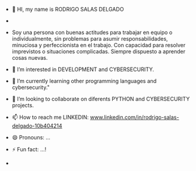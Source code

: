 - 👋 HI, my name is RODRIGO SALAS DELGADO
- 
- Soy una persona con buenas actitudes para trabajar en equipo
o individualmente, sin problemas para asumir responsabilidades,
minuciosa y perfeccionista en el trabajo. Con capacidad para
resolver imprevistos o situaciones complicadas. Siempre dispuesto
a aprender cosas nuevas.

- 👀 I’m interested in DEVELOPMENT and CYBERSECURITY.
- 🌱 I’m currently learning other programming languages and cybersecurity."
- 💞️ I’m looking to collaborate on diferents PYTHON and CYBERSECURITY projects.
- 📫 How to reach me LINKEDIN: www.linkedin.com/in/rodrigo-salas-delgado-10b404214
- 😄 Pronouns: ...
- ⚡ Fun fact: ...!
-



<!---
rodrigosalas88dev/rodrigosalas88dev is a ✨ special ✨ repository because its `README.md` (this file) appears on your GitHub profile.
You can click the Preview link to take a look at your changes.
--->
